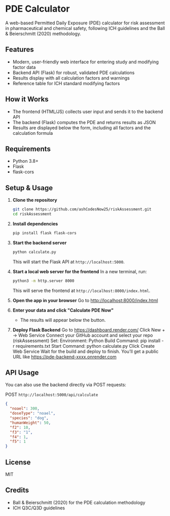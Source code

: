 # PDE Calculator

A web-based Permitted Daily Exposure (PDE) calculator for risk assessment in pharmaceutical and chemical safety, following ICH guidelines and the Ball & Beierschmitt (2020) methodology.

## Features
- Modern, user-friendly web interface for entering study and modifying factor data
- Backend API (Flask) for robust, validated PDE calculations
- Results display with all calculation factors and warnings
- Reference table for ICH standard modifying factors

## How it Works
- The frontend (HTML/JS) collects user input and sends it to the backend API
- The backend (Flask) computes the PDE and returns results as JSON
- Results are displayed below the form, including all factors and the calculation formula

## Requirements
- Python 3.8+
- Flask
- flask-cors

## Setup & Usage

1. **Clone the repository**
   ```bash
   git clone https://github.com/ashCodesNow25/riskAssessment.git
   cd riskAssessment
   ```

2. **Install dependencies**
   ```bash
   pip install flask flask-cors
   ```

3. **Start the backend server**
   ```bash
   python calculate.py
   ```
   This will start the Flask API at `http://localhost:5000`.

4. **Start a local web server for the frontend**
   In a new terminal, run:
   ```bash
   python3 -m http.server 8000
   ```
   This will serve the frontend at `http://localhost:8000/index.html`.

5. **Open the app in your browser**
   Go to [http://localhost:8000/index.html](http://localhost:8000/index.html)

6. **Enter your data and click "Calculate PDE Now"**
   - The results will appear below the button.

7. **Deploy Flask Backend**
Go to https://dashboard.render.com/
Click New + → Web Service
Connect your GitHub account and select your repo (riskAssessment)
Set:
Environment: Python
Build Command: pip install -r requirements.txt
Start Command: python calculate.py
Click Create Web Service
Wait for the build and deploy to finish.
You’ll get a public URL like https://pde-backend-xxxx.onrender.com   

## API Usage
You can also use the backend directly via POST requests:

POST `http://localhost:5000/api/calculate`
```json
{
  "noael": 300,
  "doseType": "noael",
  "species": "dog",
  "humanWeight": 50,
  "f2": 10,
  "f3": "1",
  "f4": 1,
  "f5": 1
}
```

## License
MIT

## Credits
- Ball & Beierschmitt (2020) for the PDE calculation methodology
- ICH Q3C/Q3D guidelines
